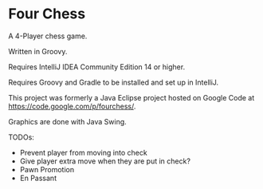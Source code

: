 # Four Chess

A 4-Player chess game.

Written in Groovy.

Requires IntelliJ IDEA Community Edition 14 or higher.

Requires Groovy and Gradle to be installed and set up in IntelliJ.

This project was formerly a Java Eclipse project hosted on Google Code at https://code.google.com/p/fourchess/.

Graphics are done with Java Swing.

TODOs:

  * Prevent player from moving into check
  * Give player extra move when they are put in check?
  * Pawn Promotion
  * En Passant
